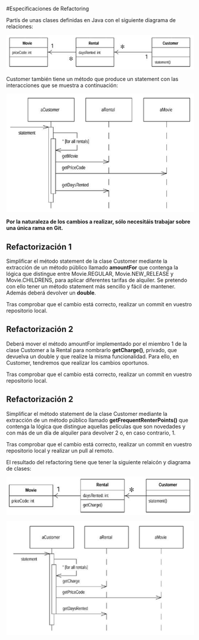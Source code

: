 #Especificaciones de Refactoring

Partís de unas clases definidas en Java con el siguiente diagrama de relaciones:

![Relación de clases](../p1-uml-relacion-clases.png)

Customer también tiene un método que produce un statement con las interacciones que se muestra a continuación:

![Interacciones del método statement](../p1-interacciones-metodo-statement.png)

**Por la naturaleza de los cambios a realizar, sólo necesitáis trabajar sobre una única rama en Git.**

## Refactorización 1
Simplificar el método statement de la clase Customer mediante la extracción de un método público llamado **amountFor** 
que contenga la lógica que distingue entre Movie.REGULAR, Movie.NEW_RELEASE y Movie.CHILDRENS, para aplicar diferentes 
tarifas de alquiler. Se pretendo con ello tener un método statement más sencillo y fácil de mantener. Además deberá 
devolver un **double**.

Tras comprobar que el cambio está correcto, realizar un commit en vuestro repositorio local.

## Refactorización 2
Deberá mover el método amountFor implementado por el miembro 1 de la clase Customer a la Rental para nombrarlo
**getCharge()**, privado, que devuelva un double y que realize la misma funcionalidad. Para ello, en Customer, tendremos 
que realizar los cambios oportunos.

Tras comprobar que el cambio está correcto, realizar un commit en vuestro repositorio local.

## Refactorización 2
Simplificar el método statement de la clase Customer mediante la extracción de un método público llamado 
**getFrequentRenterPoints()** que contenga la lógica que distingue aquellas películas que son novedades y con más de un
día de alquiler para devolver 2 o, en caso contrario, 1.

Tras comprobar que el cambio está correcto, realizar un commit en vuestro repositorio local y realizar un pull al 
remoto.

El resultado del refactoring tiene que tener la siguiente relaicón y diagrama de clases:

![Relación de clases refactorizadas](../p1-relacion-de-clases-refactorizadas.png)

![Diagrama de clases refactorizadas](../p1-diagrama-de-clases-refactorizadas.png)
